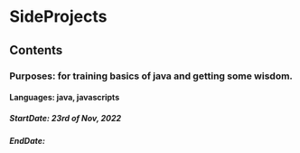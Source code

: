 # SideProjects
## Contents

### Purposes: for training basics of java and getting some wisdom.
#### Languages: java, javascripts
##### StartDate: 23rd of Nov, 2022
##### EndDate: